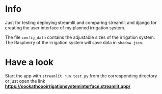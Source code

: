 # Info

Just for testing deploying streamlit and comparing streamlit and django for creating the user interface of my planned irrigation system.

The file `config_data` contains the adjustable sizes of the irrigation system.
The Raspberry of the irrigation system will save data in `shadow.json`.

# Have a look
Start the app with `streamlit run test.py` from the corresponding directory
or just open the link  
**https://oookathoooirrigationsysteminterface.streamlit.app/**